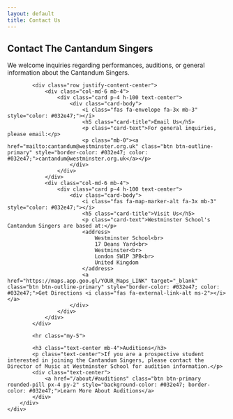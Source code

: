 ```yaml
---
layout: default
title: Contact Us
---
```


<section class="container my-5 py-5">
    <h1 class="section-title text-center mb-5">Contact The Cantandum Singers</h1>
    <div class="row">
        <div class="col-lg-8 mx-auto">
            <p class="lead text-center mb-5">We welcome inquiries regarding performances, auditions, or general information about the Cantandum Singers.</p>

            <div class="row justify-content-center">
                <div class="col-md-6 mb-4">
                    <div class="card p-4 h-100 text-center">
                        <div class="card-body">
                            <i class="fas fa-envelope fa-3x mb-3" style="color: #032e47;"></i>
                            <h5 class="card-title">Email Us</h5>
                            <p class="card-text">For general inquiries, please email:</p>
                            <p class="mb-0"><a href="mailto:cantandum@westminster.org.uk" class="btn btn-outline-primary" style="border-color: #032e47; color: #032e47;">cantandum@westminster.org.uk</a></p>
                        </div>
                    </div>
                </div>
                <div class="col-md-6 mb-4">
                    <div class="card p-4 h-100 text-center">
                        <div class="card-body">
                            <i class="fas fa-map-marker-alt fa-3x mb-3" style="color: #032e47;"></i>
                            <h5 class="card-title">Visit Us</h5>
                            <p class="card-text">Westminster School's Cantandum Singers are based at:</p>
                            <address>
                                Westminster School<br>
                                17 Deans Yard<br>
                                Westminster<br>
                                London SW1P 3PB<br>
                                United Kingdom
                            </address>
                            <a href="https://maps.app.goo.gl/YOUR_Maps_LINK" target="_blank" class="btn btn-outline-primary" style="border-color: #032e47; color: #032e47;">Get Directions <i class="fas fa-external-link-alt ms-2"></i></a>
                        </div>
                    </div>
                </div>
            </div>

            <hr class="my-5">

            <h3 class="text-center mb-4">Auditions</h3>
            <p class="text-center">If you are a prospective student interested in joining the Cantandum Singers, please contact the Director of Music at Westminster School for audition information.</p>
            <div class="text-center">
                <a href="/about/#auditions" class="btn btn-primary rounded-pill px-4 py-2" style="background-color: #032e47; border-color: #032e47;">Learn More About Auditions</a>
            </div>
        </div>
    </div>
</section>